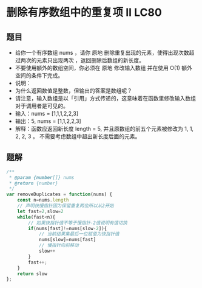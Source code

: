 # 删除有序数组中的重复项 II LC80

## 题目
* 给你一个有序数组 nums ，请你 原地 删除重复出现的元素，使得出现次数超过两次的元素只出现两次 ，返回删除后数组的新长度。
* 不要使用额外的数组空间，你必须在 原地 修改输入数组 并在使用 O(1) 额外空间的条件下完成。
* 说明：
* 为什么返回数值是整数，但输出的答案是数组呢？
* 请注意，输入数组是以「引用」方式传递的，这意味着在函数里修改输入数组对于调用者是可见的。
* 输入：nums = [1,1,1,2,2,3]
* 输出：5, nums = [1,1,2,2,3]
* 解释：函数应返回新长度 length = 5, 并且原数组的前五个元素被修改为 1, 1, 2, 2, 3 。 不需要考虑数组中超出新长度后面的元素。

## 题解
```javascript
/**
 * @param {number[]} nums
 * @return {number}
 */
var removeDuplicates = function(nums) {
    const n=nums.length
    // 声明快慢指针因为保留重复两位所以从2开始
    let fast=2,slow=2
    while(fast<n){
        // 如果快指针值不等于慢指针-2值说明有值切换
        if(nums[fast]!=nums[slow-2]){
            // 当前结果集最后一位赋值为快指针值
            nums[slow]=nums[fast]
            // 慢指针向前移动
            slow++
        }
        fast++;
    }
    return slow
};
```

